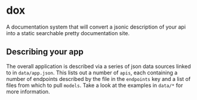 dox
===

A documentation system that will convert a jsonic description of your api into a static searchable pretty documentation site.

Describing your app
-------------------

The overall application is described via a series of json data sources linked to in `data/app.json`.  This lists out a number of `apis`, each containing a number of endpoints described by the file in the `endpoints` key and a list of files from which to pull `models`.  Take a look at the examples in `data/*` for more information.
